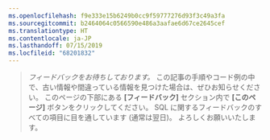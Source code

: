```yaml
---
ms.openlocfilehash: f9e333e15b6249b0cc9f59777276d93f3c49a3fa
ms.sourcegitcommit: b2464064c0566590e486a3aafae6d67ce2645cef
ms.translationtype: HT
ms.contentlocale: ja-JP
ms.lasthandoff: 07/15/2019
ms.locfileid: "68201832"
---
```


> _フィードバックをお待ちしております。_ この記事の手順やコード例の中で、古い情報や間違っている情報を見つけた場合は、ぜひお知らせください。 このページの下部にある **[フィードバック]** セクション内で **[このページ]** ボタンをクリックしてください。 SQL に関するフィードバックのすべての項目に目を通しています (通常は翌日)。 よろしくお願いいたします。

<!--  The text about Edit-pencil maybe makes the paragraph uncomfortably long?
_We are listening:_ If you find something outdated or incorrect in this article, such as a step or a code example, please tell us. You can click the **This page** button in the **Feedback** section at the bottom of this page. Or better, if you know the fix, you can click the **Edit-pencil** icon at the top of this page, and then click the pencil icon on the GitHub page. We read every item of feedback about SQL, typically the next day. Thank you.
-->

